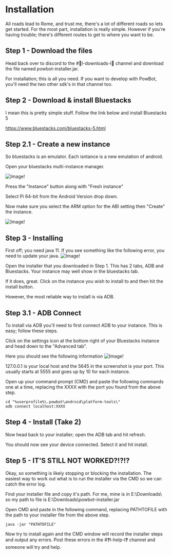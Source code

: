 # Installation

All roads lead to Rome, and trust me, there's a lot of different roads so lets get started. For the most part, installation is really simple.
However if you're having trouble; there's different routes to get to where you want to be. 

## Step 1 - Download the files

Head back over to discord to the #📎l-downloads-l📎 channel and download the file named powbot-installer.jar.

For installation; this is all you need. If you want to develop with PowBot, you'll need the two other sdk's in that channel too.

## Step 2 - Download & install Bluestacks

I mean this is pretty simple stuff. Follow the link below and install Bluestacks 5

https://www.bluestacks.com/bluestacks-5.html

## Step 2.1 - Create a new instance

So bluestacks is an emulator. Each isntance is a new emulation of android.

Open your bluestacks multi-instance manager.

![Image!](https://imgur.com/zWHVrsP.png)

Press the "Instance" button along with "Fresh instance"

Select Pi 64-bit from the Android Version drop down.

Now make sure you select the ARM option for the ABI setting then "Create" the instance.

![Image!](https://cdn.discordapp.com/attachments/763479057186553876/1014114315420307516/unknown.png)

## Step 3 - Installing

First off; you need java 11. If you see something like the following error, you need to update your java.
![Image!](https://cdn.discordapp.com/attachments/341039694362050563/1016026416162283611/Screenshot_2022-09-04_124550.png)

Open the installer that you downloaded in Step 1. This has 2 tabs, ADB and Bluestacks. Your instance may well show in the bluestacks tab.

If it does, great. Click on the instance you wish to install to and then hit the install button.

However, the most reliable way to install is via ADB.

## Step 3.1 - ADB Connect

To install via ADB you'll need to first connect ADB to your instance. This is easy; follow these steps.

Click on the settings icon at the bottom right of your Bluestacks instance and head down to the "Advanced tab".

Here you should see the following information
![Image!](https://i.imgur.com/fU7i672.jpg)

127.0.0.1 is your local host and the 5645 in the screenshot is your port. This usually starts at 5555 and goes up by 10 for each instance.

Open up your command prompt (CMD) and paste the following commands one at a time, replacing the XXXX with the port you found from the above step.

```
cd "%userprofile%\.powbot\android\platform-tools\"
adb connect localhost:XXXX
```

## Step 4 - Install (Take 2)

Now head back to your installer; open the ADB tab and hit refresh. 

You should now see your device connected. Select it and hit install.

## Step 5 - IT'S STILL NOT WORKED?!?!?

Okay, so something is likely stopping or blocking the installation. The easiest way to work out what is to run the installer
via the CMD so we can catch the error log.

Find your installer file and copy it's path. For me, mine is in E:\Downloads\ so my path to file is E:\Downloads\powbot-installer.jar

Open CMD and paste in the following command, replacing PATHTOFILE with the path to your installer file from the above step.

```
java -jar "PATHTOFILE"
```

Now try to install again and the CMD window will record the installer steps and output any errors. Post these errors in the #❓l-help-l❓ channel and someone will try and help.